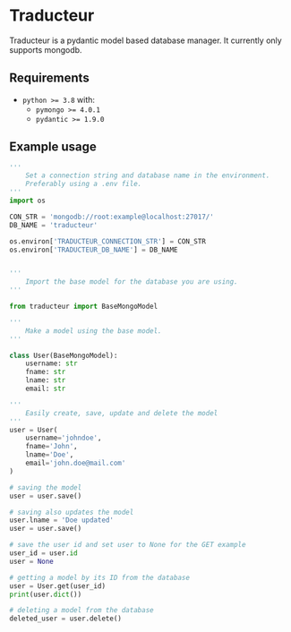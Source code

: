 # Traducteur

Traducteur is a pydantic model based database manager.
It currently only supports mongodb.

## Requirements

- `python >= 3.8` with:
    - `pymongo >= 4.0.1`
    - `pydantic >= 1.9.0`
    

## Example usage

```python
'''
    Set a connection string and database name in the environment.
    Preferably using a .env file.
'''
import os

CON_STR = 'mongodb://root:example@localhost:27017/'
DB_NAME = 'traducteur'

os.environ['TRADUCTEUR_CONNECTION_STR'] = CON_STR
os.environ['TRADUCTEUR_DB_NAME'] = DB_NAME


'''
    Import the base model for the database you are using.
'''

from traducteur import BaseMongoModel

'''
    Make a model using the base model.
'''

class User(BaseMongoModel):
    username: str
    fname: str
    lname: str
    email: str

'''
    Easily create, save, update and delete the model
'''
user = User(
    username='johndoe',
    fname='John',
    lname='Doe',
    email='john.doe@mail.com'
)

# saving the model
user = user.save()

# saving also updates the model
user.lname = 'Doe updated'
user = user.save()

# save the user id and set user to None for the GET example
user_id = user.id
user = None

# getting a model by its ID from the database
user = User.get(user_id)
print(user.dict())

# deleting a model from the database
deleted_user = user.delete()
```
